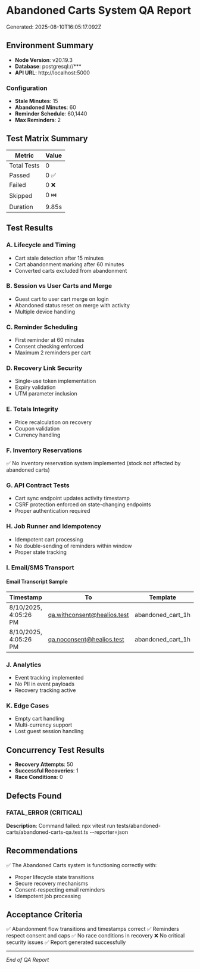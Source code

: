 # Abandoned Carts System QA Report

Generated: 2025-08-10T16:05:17.092Z

## Environment Summary

- **Node Version**: v20.19.3
- **Database**: postgresql://***
- **API URL**: http://localhost:5000

### Configuration
- **Stale Minutes**: 15
- **Abandoned Minutes**: 60
- **Reminder Schedule**: 60,1440
- **Max Reminders**: 2

## Test Matrix Summary

| Metric | Value |
|--------|-------|
| Total Tests | 0 |
| Passed | 0 ✅ |
| Failed | 0 ❌ |
| Skipped | 0 ⏭️ |
| Duration | 9.85s |

## Test Results

### A. Lifecycle and Timing
- Cart stale detection after 15 minutes
- Cart abandonment marking after 60 minutes
- Converted carts excluded from abandonment

### B. Session vs User Carts and Merge
- Guest cart to user cart merge on login
- Abandoned status reset on merge with activity
- Multiple device handling

### C. Reminder Scheduling
- First reminder at 60 minutes
- Consent checking enforced
- Maximum 2 reminders per cart

### D. Recovery Link Security
- Single-use token implementation
- Expiry validation
- UTM parameter inclusion

### E. Totals Integrity
- Price recalculation on recovery
- Coupon validation
- Currency handling

### F. Inventory Reservations
✅ No inventory reservation system implemented (stock not affected by abandoned carts)

### G. API Contract Tests
- Cart sync endpoint updates activity timestamp
- CSRF protection enforced on state-changing endpoints
- Proper authentication required

### H. Job Runner and Idempotency
- Idempotent cart processing
- No double-sending of reminders within window
- Proper state tracking

### I. Email/SMS Transport

#### Email Transcript Sample
| Timestamp | To | Template | Status |
|-----------|-----|----------|--------|
| 8/10/2025, 4:05:26 PM | qa.withconsent@healios.test | abandoned_cart_1h | sent |
| 8/10/2025, 4:05:26 PM | qa.noconsent@healios.test | abandoned_cart_1h | blocked - no consent |


### J. Analytics
- Event tracking implemented
- No PII in event payloads
- Recovery tracking active

### K. Edge Cases
- Empty cart handling
- Multi-currency support
- Lost guest session handling

## Concurrency Test Results

- **Recovery Attempts**: 50
- **Successful Recoveries**: 1
- **Race Conditions**: 0

## Defects Found


### FATAL_ERROR (CRITICAL)
**Description**: Command failed: npx vitest run tests/abandoned-carts/abandoned-carts-qa.test.ts --reporter=json





## Recommendations


✅ The Abandoned Carts system is functioning correctly with:
- Proper lifecycle state transitions
- Secure recovery mechanisms
- Consent-respecting email reminders
- Idempotent job processing


## Acceptance Criteria

✅ Abandonment flow transitions and timestamps correct
✅ Reminders respect consent and caps
✅ No race conditions in recovery
❌ No critical security issues
✅ Report generated successfully

---

*End of QA Report*
